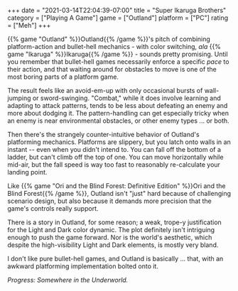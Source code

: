 +++
date = "2021-03-14T22:04:39-07:00"
title = "Super Ikaruga Brothers"
category = ["Playing A Game"]
game = ["Outland"]
platform = ["PC"]
rating = ["Meh"]
+++

{{% game "Outland" %}}Outland{{% /game %}}'s pitch of combining platform-action and bullet-hell mechanics - with color switching, <i>ala</i> {{% game "Ikaruga" %}}Ikaruga{{% /game %}} - sounds pretty promising.  Until you remember that bullet-hell games necessarily enforce a specific <i>pace</i> to their action, and that waiting around for obstacles to move is one of the most boring parts of a platform game.

The result feels like an avoid-em-up with only occasional bursts of wall-jumping or sword-swinging.  "Combat," while it does involve learning and adapting to attack patterns, tends to be less about defeating an enemy and more about dodging it.  The pattern-handling can get especially tricky when an enemy is near environmental obstacles, or other enemy types ... or both.

Then there's the strangely counter-intuitive behavior of Outland's platforming mechanics.  Platforms are slippery, but you latch onto walls in an instant -- even when you didn't intend to.  You can fall off the bottom of a ladder, but can't climb off the top of one.  You can move horizontally while mid-air, but the fall speed is way too fast to reasonably re-calculate your landing point.

Like {{% game "Ori and the Blind Forest: Definitive Edition" %}}Ori and the Blind Forest{{% /game %}}, Outland isn't "just" hard because of challenging scenario design, but also because it demands more precision that the game's controls really support.

There is a story in Outland, for some reason; a weak, trope-y justification for the Light and Dark color dynamic.  The plot definitely isn't intriguing enough to push the game forward.  Nor is the world's aesthetic, which despite the high-visibility Light and Dark elements, is mostly very bland.

I don't like pure bullet-hell games, and Outland is basically ... that, with an awkward platforming implementation bolted onto it.

<i>Progress: Somewhere in the Underworld.</i>
